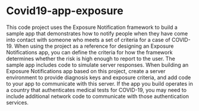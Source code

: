 # Covid19-app-exposure
This code project uses the Exposure Notification framework to build a sample app that demonstrates how to notify people when they have come into contact with someone who meets a set of criteria for a case of COVID-19. When using the project as a reference for designing an Exposure Notifications app, you can define the criteria for how the framework determines whether the risk is high enough to report to the user.  The sample app includes code to simulate server responses. When building an Exposure Notifications app based on this project, create a server environment to provide diagnosis keys and exposure criteria, and add code to your app to communicate with this server. If the app you build operates in a country that authenticates medical tests for COVID-19, you may need to include additional network code to communicate with those authentication services.
